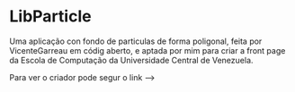 # LibParticle

Uma aplicação con fondo de particulas de forma poligonal, 
feita por VicenteGarreau em códig aberto,
e aptada por mim para criar a front page da
Escola de Computação da Universidade Central de Venezuela.

Para ver o criador pode segur o link -->
